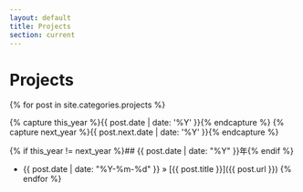 ```yaml
---
layout: default
title: Projects
section: current
---
```

# Projects

{% for post in site.categories.projects %}

{% capture this_year %}{{ post.date | date: '%Y' }}{% endcapture %}
{% capture next_year %}{{ post.next.date | date: '%Y' }}{% endcapture %}

{% if this_year != next_year %}## {{ post.date | date: "%Y" }}年{% endif %}

 * {{ post.date | date: "%Y-%m-%d" }} &raquo; [{{ post.title }}]({{ post.url }})
{% endfor %}
